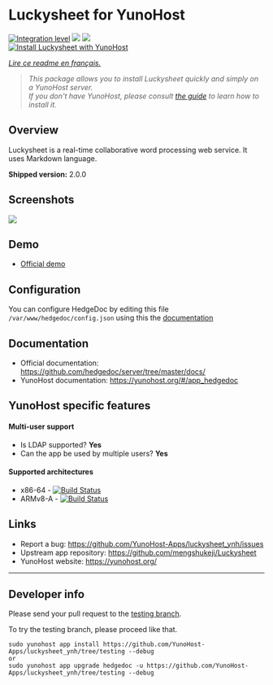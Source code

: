 # Luckysheet for YunoHost

[![Integration level](https://dash.yunohost.org/integration/hedgedoc.svg)](https://dash.yunohost.org/appci/app/hedgedoc) ![](https://ci-apps.yunohost.org/ci/badges/hedgedoc.status.svg) ![](https://ci-apps.yunohost.org/ci/badges/hedgedoc.maintain.svg)  
[![Install Luckysheet with YunoHost](https://install-app.yunohost.org/install-with-yunohost.png)](https://install-app.yunohost.org/?app=hedgedoc)

*[Lire ce readme en français.](./README_fr.md)*

> *This package allows you to install Luckysheet quickly and simply on a YunoHost server.  
If you don't have YunoHost, please consult [the guide](https://yunohost.org/#/install) to learn how to install it.*

## Overview
Luckysheet is a real-time collaborative word processing web service. It uses Markdown language.

**Shipped version:** 2.0.0

## Screenshots

![](https://demo.hedgedoc.org/screenshot.png)

## Demo

* [Official demo](https://mengshukeji.github.io/LuckysheetDemo/)

## Configuration

You can configure HedgeDoc by editing this file `/var/www/hedgedoc/config.json` using this the [documentation](https://github.com/hedgedoc/server/blob/master/docs/configuration.md)

## Documentation

 * Official documentation: https://github.com/hedgedoc/server/tree/master/docs/
 * YunoHost documentation: https://yunohost.org/#/app_hedgedoc

## YunoHost specific features

#### Multi-user support

* Is LDAP supported? **Yes**
* Can the app be used by multiple users? **Yes**

#### Supported architectures

* x86-64 - [![Build Status](https://ci-apps.yunohost.org/ci/logs/luckysheet%20%28Apps%29.svg)](https://ci-apps.yunohost.org/ci/apps/luckysheet/)
* ARMv8-A - [![Build Status](https://ci-apps-arm.yunohost.org/ci/logs/luckysheet%20%28Apps%29.svg)](https://ci-apps-arm.yunohost.org/ci/apps/luckysheet/)

## Links

 * Report a bug: https://github.com/YunoHost-Apps/luckysheet_ynh/issues
 * Upstream app repository: https://github.com/mengshukeji/Luckysheet
 * YunoHost website: https://yunohost.org/

---

## Developer info

Please send your pull request to the [testing branch](https://github.com/YunoHost-Apps/luckysheet_ynh/tree/testing).

To try the testing branch, please proceed like that.
```
sudo yunohost app install https://github.com/YunoHost-Apps/luckysheet_ynh/tree/testing --debug
or
sudo yunohost app upgrade hedgedoc -u https://github.com/YunoHost-Apps/luckysheet_ynh/tree/testing --debug
```
